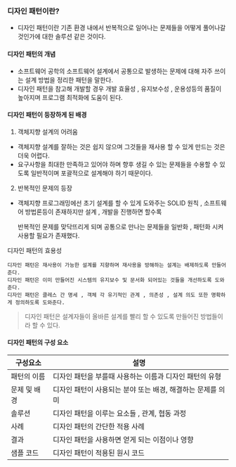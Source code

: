 ### 디자인 패턴이란?
- 디자인 패턴이란 기존 환경 내에서 반복적으로 일어나는 문제들을 어떻게 풀어나갈 것인가에 대한 솔루션 같은 것이다.

#### 디자인 패턴의 개념
- 소프트웨어 공학의 소프트웨어 설계에서 공통으로 발생하는 문제에 대해 자주 쓰이는 설계 방법을 정리한 패턴을 말한다.
- 디자인 패턴을 참고해 개발할 경우 개발 효율성 , 유지보수성 ,  운용성등의 품질이 높아지며 프로그램 최적화에 도움이 된다.

#### 디자인 패턴이 등장하게 된 배경
1. 객체지향 설계의 어려움
  - 객체지향 설계를 잘하는 것은 쉽지 않으며 그것들을 재사용 할 수 있게 만드는 것은 더욱 어렵다.
  - 요구사항을 최대한 만족하고 있어야 하며 향후 생길 수 있는 문제들을 수용할 수 있도록 일반적이며 포괄적으로 설계해야 하기 때문이다.
2. 반복적인 문제의 등장
  -  객체지향 프로그래밍에선 초기 설계를 할 수 있게 도와주는 SOLID 원칙 , 소프트웨어 방법론등이 존재하지만 설계 , 개발을 진행하면 할수록

     반복적인 문제를 맞닥뜨리게 되며 공통으로 만나는 문제들을 일반화 , 패턴화 시켜 사용할 필요가 존재했다.
 
 디자인 패턴의 효용성
 ```
 디자인 패턴은 재사용이 가능한 설계를 지향하며 재사용을 방해하는 설계는 배제하도록 만들어준다. 
 디자인 패턴은 이미 만들어진 시스템의 유지보수 및 문서화 되어있는 것들을 개선하도록 도와준다.
 디자인 패턴은 클레스 간 명세 , 객체 각 유기적인 관계 , 의존성 , 설계 의도 또한 명확하게 정의하도록 도와준다.
 ```
 
 > 디자인 패턴은 설계자들이 올바른 설계를 빨리 할 수 있도록 만들어진 방법들이라 할 수 있다.

#### 디자인 패턴의 구성 요소
| 구성요소 | 설명 | 
| -- | -- | 
| 패턴의 이름 | 디자인 패턴을 부를때 사용하는 이름과 디자인 패턴의 유형 |
| 문제 및 배경 | 디자인 패턴이 사용되는 분야 또는 배경, 해결하는 문제를 의미|
| 솔루션 | 디자인 패턴을 이루는 요소들 , 관계, 협동 과정|
| 사례 | 디자인 패턴의 간단한 적용 사례 |
| 결과 | 디자인 패턴을 사용하면 얻게 되는 이점이나 영향 |
| 샘플 코드 | 디자인 패턴이 적용된 원시 코드 |
